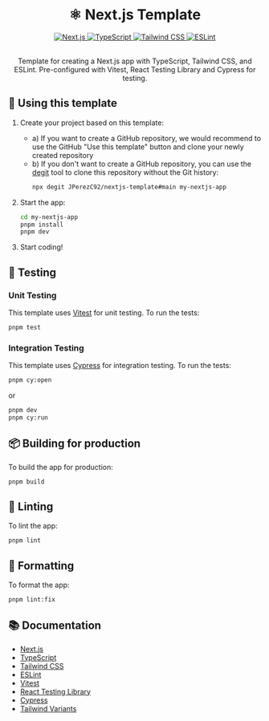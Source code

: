 <h1 align="center">
  ⚛️ Next.js Template
</h1>

<div align="center">
    <a href="https://nextjs.org/">
        <img src="https://img.shields.io/badge/Next.js-000000?style=for-the-badge&logo=next.js&logoColor=white" alt="Next.js" />
    </a>
    <a href="https://www.typescriptlang.org/">
        <img src="https://img.shields.io/badge/TypeScript-3178C6?style=for-the-badge&logo=typescript&logoColor=white" alt="TypeScript" />
    </a>
    <a href="https://tailwindcss.com/">
        <img src="https://img.shields.io/badge/Tailwind%20CSS-38B2AC?style=for-the-badge&logo=tailwind-css&logoColor=white" alt="Tailwind CSS" />
    </a>
    <a href="https://eslint.org/">
        <img src="https://img.shields.io/badge/ESLint-4B32C3?style=for-the-badge&logo=eslint&logoColor=white" alt="ESLint" />
    </a>
<br/>
<br/>
<p>
Template for creating a Next.js app with TypeScript, Tailwind CSS, and ESLint. Pre-configured with Vitest, React Testing Library and Cypress for testing.
</p>

</div>

## 🚀 Using this template
1. Create your project based on this template:
    - a) If you want to create a GitHub repository, we would recommend to use the GitHub "Use this template" button and clone your newly created repository
    - b) If you don't want to create a GitHub repository, you can use the [degit](https://github.com/Rich-Harris/degit) tool to clone this repository without the Git history:
        ```bash
        npx degit JPerezC92/nextjs-template#main my-nextjs-app
        ```

2. Start the app:
    ```bash
    cd my-nextjs-app    
    pnpm install
    pnpm dev
    ```    

3. Start coding!

## 🧪 Testing
### Unit Testing
This template uses [Vitest](https://vitest.netlify.app/) for unit testing. To run the tests:
```bash
pnpm test
```

### Integration Testing
This template uses [Cypress](https://docs.cypress.io/guides/overview/why-cypress) for integration testing. To run the tests:

```bash
pnpm cy:open
```

or

```bash
pnpm dev
pnpm cy:run
```

## 📦 Building for production
To build the app for production:
```bash
pnpm build
```

## 🧹 Linting
To lint the app:
```bash
pnpm lint
```

## 📝 Formatting
To format the app:
```bash
pnpm lint:fix
```

## 📚 Documentation
- [Next.js](https://nextjs.org/docs/getting-started)
- [TypeScript](https://www.typescriptlang.org/docs/)
- [Tailwind CSS](https://tailwindcss.com/docs)
- [ESLint](https://eslint.org/docs/user-guide/getting-started)
- [Vitest](https://vitest.netlify.app/)
- [React Testing Library](https://testing-library.com/docs/react-testing-library/intro/)
- [Cypress](https://docs.cypress.io/guides/overview/why-cypress)
- [Tailwind Variants](https://www.tailwind-variants.org/)
